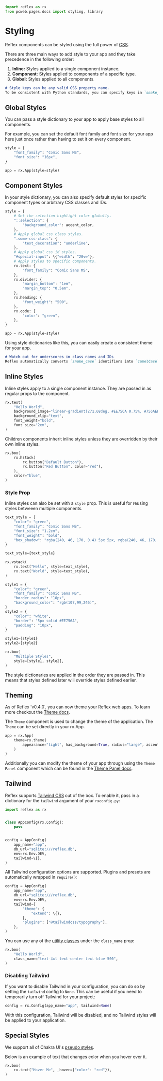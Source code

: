 ```python exec
import reflex as rx
from pcweb.pages.docs import styling, library
```

# Styling

Reflex components can be styled using the full power of [CSS]({"https://www.w3schools.com/css/"}).

There are three main ways to add style to your app and they take precedence in the following order:

1. **Inline:** Styles applied to a single component instance.
2. **Component:** Styles applied to components of a specific type.
3. **Global:** Styles applied to all components.

```md alert success
# Style keys can be any valid CSS property name.
To be consistent with Python standards, you can specify keys in `snake_case`.
```

## Global Styles

You can pass a style dictionary to your app to apply base styles to all components.

For example, you can set the default font family and font size for your app here just once rather than having to set it on every component.

```python
style = {
    "font_family": "Comic Sans MS",
    "font_size": "16px",
}

app = rx.App(style=style)
```

## Component Styles

In your style dictionary, you can also specify default styles for specific component types or arbitrary CSS classes and IDs.

```python
style = {
    # Set the selection highlight color globally.
    "::selection": {
        "background_color": accent_color,
    },
    # Apply global css class styles.
    ".some-css-class": {
        "text_decoration": "underline",
    },
    # Apply global css id styles.
    "#special-input": \{"width": "20vw"},
    # Apply styles to specific components.
    rx.text: {
        "font_family": "Comic Sans MS",
    },
    rx.divider: {
        "margin_bottom": "1em",
        "margin_top": "0.5em",
    },
    rx.heading: {
        "font_weight": "500",
    },
    rx.code: {
        "color": "green",
    },
}

app = rx.App(style=style)
```

Using style dictionaries like this, you can easily create a consistent theme for your app.


```md alert warning
# Watch out for underscores in class names and IDs
Reflex automatically converts `snake_case` identifiers into `camelCase` format when applying styles. To ensure consistency, it is recommended to use the dash character or camelCase identifiers in your own class names and IDs. To style third-party libraries relying on underscore class names, an external stylesheet should be used. See [custom stylesheets]({styling.custom_stylesheets.path}) for how to reference external CSS files.
```

## Inline Styles

Inline styles apply to a single component instance. They are passed in as regular props to the component.

```python demo
rx.text(
    "Hello World",
    background_image="linear-gradient(271.68deg, #EE756A 0.75%, #756AEE 88.52%)",
    background_clip="text",
    font_weight="bold",
    font_size="2em",
)
```

Children components inherit inline styles unless they are overridden by their own inline styles.

```python demo
rx.box(
    rx.hstack(
        rx.button("Default Button"),
        rx.button("Red Button", color="red"),
    ),
    color="blue",
)
```

### Style Prop

Inline styles can also be set with a `style` prop. This is useful for reusing styles betweeen multiple components.

```python exec
text_style = {
    "color": "green",
    "font_family": "Comic Sans MS",
    "font_size": "1.2em",
    "font_weight": "bold",
    "box_shadow": "rgba(240, 46, 170, 0.4) 5px 5px, rgba(240, 46, 170, 0.3) 10px 10px",
}
```

```python
text_style={text_style}
```

```python demo
rx.vstack(
    rx.text("Hello", style=text_style),
    rx.text("World", style=text_style),
)
```

```python exec
style1 = {
    "color": "green",
    "font_family": "Comic Sans MS",
    "border_radius": "10px",
    "background_color": "rgb(107,99,246)",
}
style2 = {
    "color": "white",
    "border": "5px solid #EE756A",
    "padding": "10px",
}
```

```python
style1={style1}
style2={style2}
```

```python demo
rx.box(
    "Multiple Styles",
    style=[style1, style2],
)
```

The style dictionaries are applied in the order they are passed in. This means that styles defined later will override styles defined earlier.


## Theming 

As of Reflex 'v0.4.0', you can now theme your Reflex web apps. To learn more checkout the [Theme docs]({styling.theming.path}).

The `Theme` component is used to change the theme of the application. The `Theme` can be set directly in your rx.App.

```python
app = rx.App(
    theme=rx.theme(
        appearance="light", has_background=True, radius="large", accent_color="teal"
    )
)
```

Additionally you can modify the theme of your app through using the `Theme Panel` component which can be found in the [Theme Panel docs]({library.theming.theme_panel.path}).




## Tailwind

Reflex supports [Tailwind CSS]({"https://tailwindcss.com/"}) out of the box. To enable it, pass in a dictionary for the `tailwind` argument of your `rxconfig.py`:

```python
import reflex as rx


class AppConfig(rx.Config):
    pass


config = AppConfig(
    app_name="app",
    db_url="sqlite:///reflex.db",
    env=rx.Env.DEV,
    tailwind=\{},
)
```

All Tailwind configuration options are supported. Plugins and presets are automatically wrapped in `require()`:

```python
config = AppConfig(
    app_name="app",
    db_url="sqlite:///reflex.db",
    env=rx.Env.DEV,
    tailwind={
        "theme": {
            "extend": \{},
        },
        "plugins": ["@tailwindcss/typography"],
    },
)
```

You can use any of the [utility classes]({"https://tailwindcss.com/docs/utility-first"}) under the `class_name` prop:

```python demo
rx.box(
    "Hello World",
    class_name="text-4xl text-center text-blue-500",
)
```

### Disabling Tailwind

If you want to disable Tailwind in your configuration, you can do so by setting the `tailwind` config to `None`. This can be useful if you need to temporarily turn off Tailwind for your project:

```python
config = rx.Config(app_name="app", tailwind=None)
```

With this configuration, Tailwind will be disabled, and no Tailwind styles will be applied to your application.

## Special Styles

We support all of Chakra UI's [pseudo styles]({"https://chakra-ui.com/docs/features/style-props#pseudo"}).

Below is an example of text that changes color when you hover over it.

```python demo
rx.box(
    rx.text("Hover Me", _hover={"color": "red"}),
)
```
